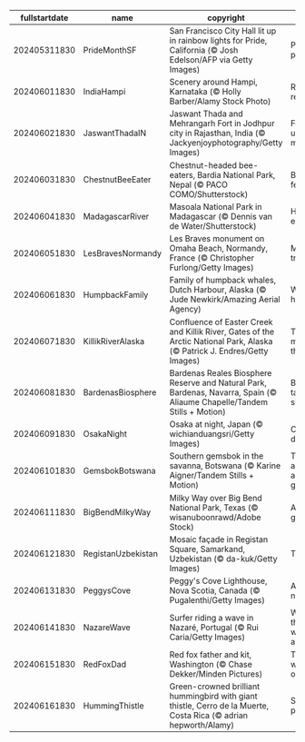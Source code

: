 |fullstartdate|name|copyright|title|image|
|--|--|--|--|--|
202405311830|PrideMonthSF|San Francisco City Hall lit up in rainbow lights for Pride, California (© Josh Edelson/AFP via Getty Images)|Pride, no prejudice|![](/en-IN/2024/06/202405311830PrideMonthSF.jpg)|
202406011830|IndiaHampi|Scenery around Hampi, Karnataka (© Holly Barber/Alamy Stock Photo)|Rocks and revelations|![](/en-IN/2024/06/202406011830IndiaHampi.jpg)|
202406021830|JaswantThadaIN|Jaswant Thada and Mehrangarh Fort in Jodhpur city in Rajasthan, India (© Jackyenjoyphotography/Getty Images)|Fort-unately majestic|![](/en-IN/2024/06/202406021830JaswantThadaIN.jpg)|
202406031830|ChestnutBeeEater|Chestnut-headed bee-eaters, Bardia National Park, Nepal (© PACO COMO/Shutterstock)|Birds of a feather…|![](/en-IN/2024/06/202406031830ChestnutBeeEater.jpg)|
202406041830|MadagascarRiver|Masoala National Park in Madagascar (© Dennis van de Water/Shutterstock)|Happy b-earth-day!|![](/en-IN/2024/06/202406041830MadagascarRiver.jpg)|
202406051830|LesBravesNormandy|Les Braves monument on Omaha Beach, Normandy, France (© Christopher Furlong/Getty Images)|Monumental tribute|![](/en-IN/2024/06/202406051830LesBravesNormandy.jpg)|
202406061830|HumpbackFamily|Family of humpback whales, Dutch Harbour, Alaska (© Jude Newkirk/Amazing Aerial Agency)|Waves of hope|![](/en-IN/2024/06/202406061830HumpbackFamily.jpg)|
202406071830|KillikRiverAlaska|Confluence of Easter Creek and Killik River, Gates of the Arctic National Park, Alaska (© Patrick J. Endres/Getty Images)|The meeting of the waters|![](/en-IN/2024/06/202406071830KillikRiverAlaska.jpg)|
202406081830|BardenasBiosphere|Bardenas Reales Biosphere Reserve and Natural Park, Bardenas, Navarra, Spain (© Aliaume Chapelle/Tandem Stills + Motion)|Breath-taking silence|![](/en-IN/2024/06/202406081830BardenasBiosphere.jpg)|
202406091830|OsakaNight|Osaka at night, Japan (© wichianduangsri/Getty Images)|City of neon dreams|![](/en-IN/2024/06/202406091830OsakaNight.jpg)|
202406101830|GemsbokBotswana|Southern gemsbok in the savanna, Botswana (© Karine Aigner/Tandem Stills + Motion)|These antelopes are real gems|![](/en-IN/2024/06/202406101830GemsbokBotswana.jpg)|
202406111830|BigBendMilkyWay|Milky Way over Big Bend National Park, Texas (© wisanuboonrawd/Adobe Stock)|A galactic gig|![](/en-IN/2024/06/202406111830BigBendMilkyWay.jpg)|
202406121830|RegistanUzbekistan|Mosaic façade in Registan Square, Samarkand, Uzbekistan (© da-kuk/Getty Images)|Tile tales|![](/en-IN/2024/06/202406121830RegistanUzbekistan.jpg)|
202406131830|PeggysCove|Peggy's Cove Lighthouse, Nova Scotia, Canada (© Pugalenthi/Getty Images)|Alone but never lonely|![](/en-IN/2024/06/202406131830PeggysCove.jpg)|
202406141830|NazareWave|Surfer riding a wave in Nazaré, Portugal (© Rui Caria/Getty Images)|Where there's a will, there's a wave|![](/en-IN/2024/06/202406141830NazareWave.jpg)|
202406151830|RedFoxDad|Red fox father and kit, Washington (© Chase Dekker/Minden Pictures)|This father won't be outfoxed|![](/en-IN/2024/06/202406151830RedFoxDad.jpg)|
202406161830|HummingThistle|Green-crowned brilliant hummingbird with giant thistle, Cerro de la Muerte, Costa Rica (© adrian hepworth/Alamy)|Spread the pollen|![](/en-IN/2024/06/202406161830HummingThistle.jpg)|

